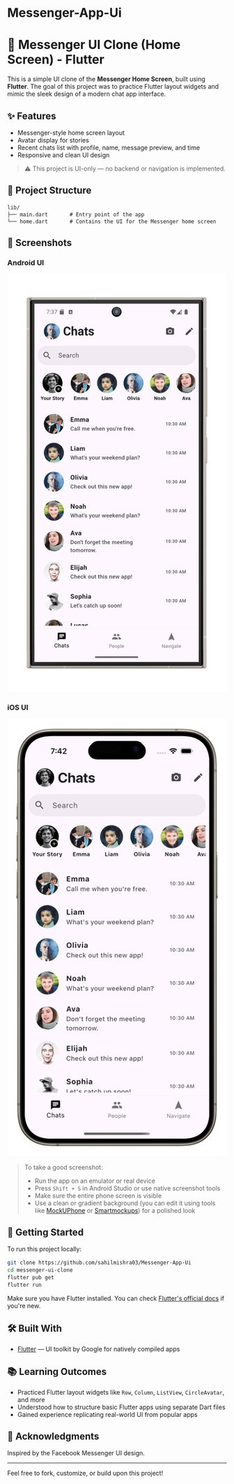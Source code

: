 # Messenger-App-Ui

# 📱 Messenger UI Clone (Home Screen) - Flutter

This is a simple UI clone of the **Messenger Home Screen**, built using **Flutter**. The goal of this project was to practice Flutter layout widgets and mimic the sleek design of a modern chat app interface.

## ✨ Features

- Messenger-style home screen layout
- Avatar display for stories
- Recent chats list with profile, name, message preview, and time
- Responsive and clean UI design

> ⚠️ This project is UI-only — no backend or navigation is implemented.

## 📁 Project Structure

```
lib/
├── main.dart       # Entry point of the app
└── home.dart       # Contains the UI for the Messenger home screen
```

## 📸 Screenshots

### Android UI

![Android Screenshot](assets/screenshots/Andriod.png)

### iOS UI

![iOS Screenshot](assets/screenshots/Ios.png)

> To take a good screenshot:
> - Run the app on an emulator or real device
> - Press `Shift + S` in Android Studio or use native screenshot tools
> - Make sure the entire phone screen is visible
> - Use a clean or gradient background (you can edit it using tools like [MockUPhone](https://mockuphone.com/) or [Smartmockups](https://smartmockups.com/)) for a polished look

## 🚀 Getting Started

To run this project locally:

```bash
git clone https://github.com/sahilmishra03/Messenger-App-Ui
cd messenger-ui-clone
flutter pub get
flutter run
```

Make sure you have Flutter installed. You can check [Flutter's official docs](https://flutter.dev/docs/get-started/install) if you're new.

## 🛠️ Built With

- [Flutter](https://flutter.dev) — UI toolkit by Google for natively compiled apps

## 📚 Learning Outcomes

- Practiced Flutter layout widgets like `Row`, `Column`, `ListView`, `CircleAvatar`, and more
- Understood how to structure basic Flutter apps using separate Dart files
- Gained experience replicating real-world UI from popular apps

## 🙌 Acknowledgments

Inspired by the Facebook Messenger UI design.

---

Feel free to fork, customize, or build upon this project!